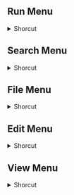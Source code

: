 ## Run Menu
<details>
           <summary>Shorcut</summary>

Shortcut | Description
------------ | -------------
Alt + F1 | Get PHP help | 
Alt + F2 | Google search | 
Alt + F3 | Wikipedia search | 
Alt + F5 | Open file (name at cursor) | 
Alt + F6 | Open file in another instance (name at cursor) | 
Ctrl + Alt + Shift + F | Open in safari | 
Ctrl + Alt + Shift + O | Send via outlook | 
Ctrl + Alt + Shift + R | Open in chrome | 
Ctrl + Alt + Shift + X | Open in firefox | 
F5 | Launch run dialog | 

</details>

## Search Menu
<details>
           <summary>Shorcut</summary>

Shortcut | Description
------------ | -------------
Ctrl + Alt + F3 | Find (volatile) next | 
Ctrl + Alt + Shift + F3 | Find (volatile) previous | 
Ctrl + F | Launch find dialog | 
Ctrl + F2 | Toggle bookmark | 
Ctrl + F3 | Select and find next | 
Ctrl + H | Launch find or replace dialog | 
Ctrl + N | Jump down | 
Ctrl + Shift + F | Find in files | 
Ctrl + Shift + F3 | Select and find previous | 
Ctrl + Shift + I | Incremental search | 
Ctrl + Shift + N | Jump up | 
F2 | Go to next bookmark | 
F3 | Find next | 
F4 | Go to next found | 
F7 | Switch to search results window (was Activate sub view before v5.2) | 
Shift + F2 | Go to previous bookmark | 
Shift + F3 | Find previous | 
Shift + F4 | Go to previous found | 

</details>

## File Menu
<details>
           <summary>Shorcut</summary>

Shortcut | Description
------------ | -------------
Alt + F4 | Exit | 
Ctrl + Alt + S | Save as | 
Ctrl + N | New file | 
Ctrl + O | Open file | 
Ctrl + P | Print | 
Ctrl + Shift + S | Save all | 
Ctrl + Shift + Tab | Previous document | 
Ctrl + Tab | Next document | 
Ctrl + W | Close current document | 
Ctrl +S | Save file | 

</details>

## Edit Menu
<details>
           <summary>Shorcut</summary>

Shortcut | Description
------------ | -------------
ALT + C | Column editor | 
Alt + Shift + Arrow keys, or A | Column mode select | 
Ctrl + A | Select all | 
Ctrl + Alt + L | Text direction LTR | 
Ctrl + Alt + R | Text direction RTL | 
Ctrl + B | Go to matching brace | 
Ctrl + BackSpace | Delete to start of word | 
Ctrl + C | Copy | 
Ctrl + D | Duplicate current line | 
Ctrl + Delete | Delete to end of word | 
Ctrl + Enter | Launch word completion listbox | 
Ctrl + G | Launch gotoline dialog | 
Ctrl + I | Split lines | 
Ctrl + J | Join lines | 
Ctrl + L | Delete current line | 
Ctrl + Left mouse click | Start new selected area only multiple stream areas can be selected this way | 
Ctrl + Q | Block comment or uncomment | 
Ctrl + Shift + BackSpace | Delete to start of line | 
Ctrl + Shift + Delete | Delete to end of line | 
Ctrl + Shift + Down | Move current line or current selection if a single stream down | 
Ctrl + Shift + Q | Stream comment | 
Ctrl + Shift + Space | Launch function completion listbox | 
Ctrl + Shift + T | Copy current line to clipboard | 
Ctrl + Shift + U | Convert to upper case | 
Ctrl + Shift + Up | Move current line or current selection if a single stream up | 
Ctrl + Space | Launch calltip listbox | 
Ctrl + T | Switch the current line position with the previous line position | 
Ctrl + U | Convert to lower case | 
Ctrl + V | Paste | 
Ctrl + X | Cut | 
Ctrl + Y | Redo | 
Ctrl + Z | Undo | 
Shift + Enter | Split line downwards or create new line | 
Shift + Tab (selection of one | Remove tabulation or space (outdent) | 
Tab (selection of one or more | Insert tabulation or space (Indent) | 

</details>

## View Menu
<details>
           <summary>Shorcut</summary>

Shortcut | Description
------------ | -------------
Alt + 0 | Fold all | 
Alt + Shift + 0 | Unfold all | 
Ctrl + Alt + F | Collapse the current level | 
Ctrl + Alt + Shift + F | Uncollapse the current level | 
F11 | Toggle full screen mode | 
</details>
